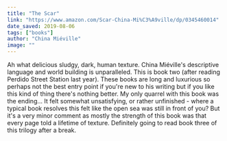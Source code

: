 ```yaml
---
title: "The Scar"
link: "https://www.amazon.com/Scar-China-Mi%C3%A9ville/dp/0345460014"
date_saved: 2019-08-06
tags: ["books"]
author: "China Miéville"
image: ""
---
```


Ah what delicious sludgy, dark, human texture. China Miéville's descriptive language and world building is unparalleled. This is book two (after reading Perdido Street Station last year). These books are long and luxurious so perhaps not the best entry point if you're new to his writing but if you like this kind of thing there's nothing better. My only quarrel with this book was the ending... It felt somewhat unsatisfying, or rather unfinished - where a typical book resolves this felt like the open sea was still in front of you? But it's a very minor comment as mostly the strength of this book was that every page told a lifetime of texture. Definitely going to read book three of this trilogy after a break.
